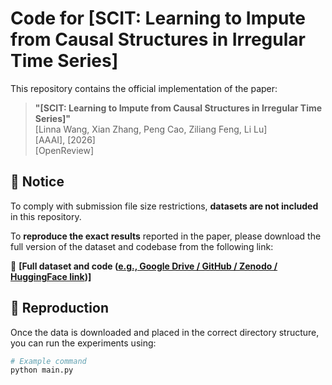 # Code for [SCIT: Learning to Impute from Causal Structures in Irregular Time Series]

This repository contains the official implementation of the paper:

> **"[SCIT: Learning to Impute from Causal Structures in Irregular Time Series]"**  
> [Linna Wang, Xian Zhang, Peng Cao, Ziliang Feng, Li Lu]  
> [AAAI], [2026]  
> [OpenReview]

## 📌 Notice

To comply with submission file size restrictions, **datasets are not included** in this repository.

To **reproduce the exact results** reported in the paper, please download the full version of the dataset and codebase from the following link:

🔗 **[Full dataset and code ([e.g., Google Drive / GitHub / Zenodo / HuggingFace link](https://anonymous.4open.science/r/SCIT-4981))]**

## 🧪 Reproduction

Once the data is downloaded and placed in the correct directory structure, you can run the experiments using:

```bash
# Example command
python main.py 
